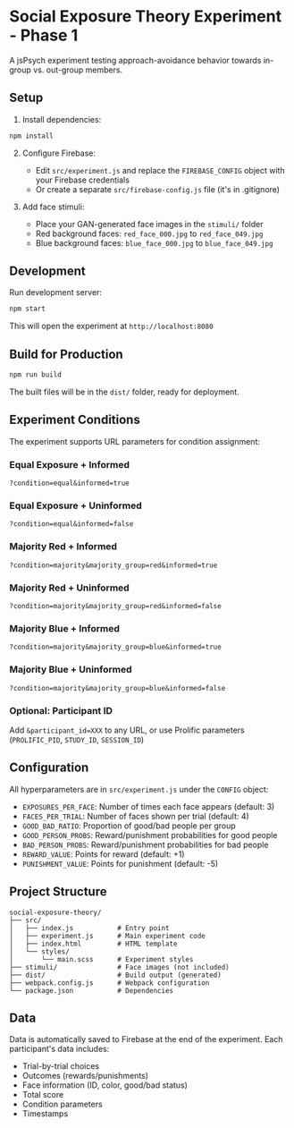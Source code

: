 # Social Exposure Theory Experiment - Phase 1

A jsPsych experiment testing approach-avoidance behavior towards in-group vs. out-group members.

## Setup

1. Install dependencies:
```bash
npm install
```

2. Configure Firebase:
   - Edit `src/experiment.js` and replace the `FIREBASE_CONFIG` object with your Firebase credentials
   - Or create a separate `src/firebase-config.js` file (it's in .gitignore)

3. Add face stimuli:
   - Place your GAN-generated face images in the `stimuli/` folder
   - Red background faces: `red_face_000.jpg` to `red_face_049.jpg`
   - Blue background faces: `blue_face_000.jpg` to `blue_face_049.jpg`

## Development

Run development server:
```bash
npm start
```

This will open the experiment at `http://localhost:8080`

## Build for Production

```bash
npm run build
```

The built files will be in the `dist/` folder, ready for deployment.

## Experiment Conditions

The experiment supports URL parameters for condition assignment:

### Equal Exposure + Informed
```
?condition=equal&informed=true
```

### Equal Exposure + Uninformed
```
?condition=equal&informed=false
```

### Majority Red + Informed
```
?condition=majority&majority_group=red&informed=true
```

### Majority Red + Uninformed
```
?condition=majority&majority_group=red&informed=false
```

### Majority Blue + Informed
```
?condition=majority&majority_group=blue&informed=true
```

### Majority Blue + Uninformed
```
?condition=majority&majority_group=blue&informed=false
```

### Optional: Participant ID
Add `&participant_id=XXX` to any URL, or use Prolific parameters (`PROLIFIC_PID`, `STUDY_ID`, `SESSION_ID`)

## Configuration

All hyperparameters are in `src/experiment.js` under the `CONFIG` object:

- `EXPOSURES_PER_FACE`: Number of times each face appears (default: 3)
- `FACES_PER_TRIAL`: Number of faces shown per trial (default: 4)
- `GOOD_BAD_RATIO`: Proportion of good/bad people per group
- `GOOD_PERSON_PROBS`: Reward/punishment probabilities for good people
- `BAD_PERSON_PROBS`: Reward/punishment probabilities for bad people
- `REWARD_VALUE`: Points for reward (default: +1)
- `PUNISHMENT_VALUE`: Points for punishment (default: -5)

## Project Structure

```
social-exposure-theory/
├── src/
│   ├── index.js           # Entry point
│   ├── experiment.js      # Main experiment code
│   ├── index.html         # HTML template
│   └── styles/
│       └── main.scss      # Experiment styles
├── stimuli/               # Face images (not included)
├── dist/                  # Build output (generated)
├── webpack.config.js      # Webpack configuration
└── package.json           # Dependencies
```

## Data

Data is automatically saved to Firebase at the end of the experiment. Each participant's data includes:
- Trial-by-trial choices
- Outcomes (rewards/punishments)
- Face information (ID, color, good/bad status)
- Total score
- Condition parameters
- Timestamps